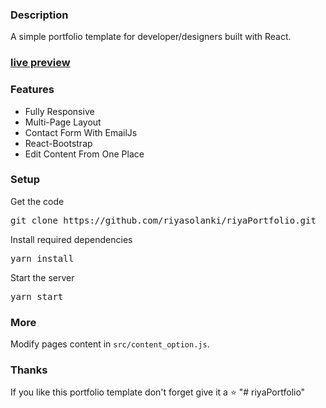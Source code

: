 ### Description

A simple portfolio template for developer/designers built with React. 

### [live preview](https://riyasolanki.github.io/riyaPortfolio/)

### Features

- Fully Responsive
- Multi-Page Layout
- Contact Form With EmailJs
- React-Bootstrap
- Edit Content From One Place

### Setup

Get the code

<pre>git clone https://github.com/riyasolanki/riyaPortfolio.git</pre>
 
Install required dependencies

<pre>yarn install</pre>


Start the server

<pre>yarn start</pre>

### More

Modify pages content in  `src/content_option.js`.

### Thanks

If you like this portfolio template don't forget give it a ⭐ 
"# riyaPortfolio" 
